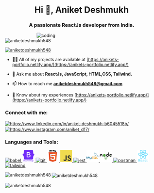 <h1 align="center">Hi 👋, Aniket Deshmukh</h1>
<h3 align="center">A passionate ReactJs developer from India.</h3>
<img align="right" alt="coding" width="400" src="https://i.giphy.com/lP8xu5t2DLGG045H8F.webp">

<p align="left"> <img src="https://komarev.com/ghpvc/?username=aniketdeshmukh548&label=Profile%20views&color=0e75b6&style=flat" alt="aniketdeshmukh548" /> </p>

<p align="left"> <a href="https://github.com/ryo-ma/github-profile-trophy"><img src="https://github-profile-trophy.vercel.app/?username=aniketdeshmukh548" alt="aniketdeshmukh548" /></a> </p>

- 👨‍💻 All of my projects are available at [https://anikets-portfolio.netlify.app/](https://anikets-portfolio.netlify.app/)

- 💬 Ask me about **ReactJs, JavaScript, HTML,CSS, Tailwind.**

- 📫 How to reach me **aniketdeshmukh548@gmail.com**

- 📄 Know about my experiences [https://anikets-portfolio.netlify.app/](https://anikets-portfolio.netlify.app/)

<h3 align="left">Connect with me:</h3>
<p align="left">
<a href="https://linkedin.com/in/https://www.linkedin.com/in/aniket-deshmukh-b6045518b/" target="blank"><img align="center" src="https://raw.githubusercontent.com/rahuldkjain/github-profile-readme-generator/master/src/images/icons/Social/linked-in-alt.svg" alt="https://www.linkedin.com/in/aniket-deshmukh-b6045518b/" height="30" width="40" /></a>
<a href="https://instagram.com/https://www.instagram.com/aniket_d17/" target="blank"><img align="center" src="https://raw.githubusercontent.com/rahuldkjain/github-profile-readme-generator/master/src/images/icons/Social/instagram.svg" alt="https://www.instagram.com/aniket_d17/" height="30" width="40" /></a>
</p>

<h3 align="left">Languages and Tools:</h3>
<p align="left"> <a href="https://babeljs.io/" target="_blank" rel="noreferrer"> <img src="https://www.vectorlogo.zone/logos/babeljs/babeljs-icon.svg" alt="babel" width="40" height="40"/> </a> <a href="https://getbootstrap.com" target="_blank" rel="noreferrer"> <img src="https://raw.githubusercontent.com/devicons/devicon/master/icons/bootstrap/bootstrap-plain-wordmark.svg" alt="bootstrap" width="40" height="40"/> </a> <a href="https://git-scm.com/" target="_blank" rel="noreferrer"> <img src="https://www.vectorlogo.zone/logos/git-scm/git-scm-icon.svg" alt="git" width="40" height="40"/> </a> <a href="https://www.w3.org/html/" target="_blank" rel="noreferrer"> <img src="https://raw.githubusercontent.com/devicons/devicon/master/icons/html5/html5-original-wordmark.svg" alt="html5" width="40" height="40"/> </a> <a href="https://developer.mozilla.org/en-US/docs/Web/JavaScript" target="_blank" rel="noreferrer"> <img src="https://raw.githubusercontent.com/devicons/devicon/master/icons/javascript/javascript-original.svg" alt="javascript" width="40" height="40"/> </a> <a href="https://jestjs.io" target="_blank" rel="noreferrer"> <img src="https://www.vectorlogo.zone/logos/jestjsio/jestjsio-icon.svg" alt="jest" width="40" height="40"/> </a> <a href="https://www.mysql.com/" target="_blank" rel="noreferrer"> <img src="https://raw.githubusercontent.com/devicons/devicon/master/icons/mysql/mysql-original-wordmark.svg" alt="mysql" width="40" height="40"/> </a> <a href="https://nodejs.org" target="_blank" rel="noreferrer"> <img src="https://raw.githubusercontent.com/devicons/devicon/master/icons/nodejs/nodejs-original-wordmark.svg" alt="nodejs" width="40" height="40"/> </a> <a href="https://postman.com" target="_blank" rel="noreferrer"> <img src="https://www.vectorlogo.zone/logos/getpostman/getpostman-icon.svg" alt="postman" width="40" height="40"/> </a> <a href="https://reactjs.org/" target="_blank" rel="noreferrer"> <img src="https://raw.githubusercontent.com/devicons/devicon/master/icons/react/react-original-wordmark.svg" alt="react" width="40" height="40"/> </a> <a href="https://tailwindcss.com/" target="_blank" rel="noreferrer"> <img src="https://www.vectorlogo.zone/logos/tailwindcss/tailwindcss-icon.svg" alt="tailwind" width="40" height="40"/> </a> </p>

<p><img align="left" src="https://github-readme-stats.vercel.app/api/top-langs?username=aniketdeshmukh548&show_icons=true&locale=en&layout=compact" alt="aniketdeshmukh548" /></p>

<p>&nbsp;<img align="center" src="https://github-readme-stats.vercel.app/api?username=aniketdeshmukh548&show_icons=true&locale=en" alt="aniketdeshmukh548" /></p>

<p><img align="center" src="https://github-readme-streak-stats.herokuapp.com/?user=aniketdeshmukh548&" alt="aniketdeshmukh548" /></p>
